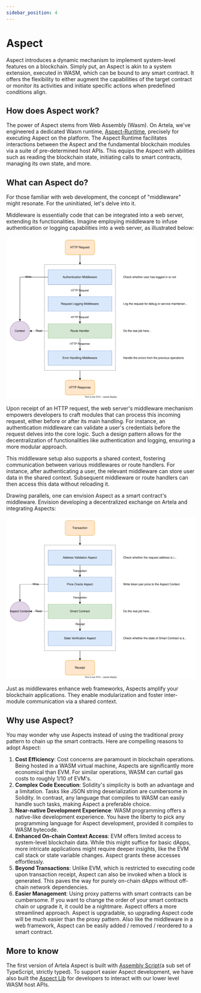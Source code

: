 ```yaml
---
sidebar_position: 4
---
```


# Aspect

Aspect introduces a dynamic mechanism to implement system-level features on a blockchain. Simply put, an Aspect is akin to a system extension, executed in WASM, which can be bound to any smart contract. It offers the flexibility to either augment the capabilities of the target contract or monitor its activities and initiate specific actions when predefined conditions align.

## How does Aspect work?

The power of Aspect stems from Web Assembly (Wasm). On Artela, we've engineered a dedicated Wasm runtime, [Aspect-Runtime](https://github.com/artela-network/aspect-runtime), precisely for executing Aspect on the platform. The Aspect Runtime facilitates interactions between the Aspect and the fundamental blockchain modules via a suite of pre-determined host APIs. This equips the Aspect with abilities such as reading the blockchain state, initiating calls to smart contracts, managing its own state, and more.

## What can Aspect do?

For those familiar with web development, the concept of "middleware" might resonate. For the uninitiated, let's delve into it.

Middleware is essentially code that can be integrated into a web server, extending its functionalities. Imagine employing middleware to infuse authentication or logging capabilities into a web server, as illustrated below:

![Middleware](middleware.svg)

Upon receipt of an HTTP request, the web server's middleware mechanism empowers developers to craft modules that can process this incoming request, either before or after its main handling. For instance, an authentication middleware can validate a user's credentials before the request delves into the core logic. Such a design pattern allows for the decentralization of functionalities like authentication and logging, ensuring a more modular approach.

This middleware setup also supports a shared context, fostering communication between various middlewares or route handlers. For instance, after authenticating a user, the relevant middleware can store user data in the shared context. Subsequent middleware or route handlers can then access this data without reloading it.

Drawing parallels, one can envision Aspect as a smart contract's middleware. Envision developing a decentralized exchange on Artela and integrating Aspects:

![Aspect](aspect.svg)

Just as middlewares enhance web frameworks, Aspects amplify your blockchain applications. They enable modularization and foster inter-module communication via a shared context.

## Why use Aspect?

You may wonder why use Aspects instead of using the traditional proxy pattern to chain up the smart contracts. Here are compelling reasons to adopt Aspect:

1. **Cost Efficiency**: Cost concerns are paramount in blockchain operations. Being hosted in a WASM virtual machine, Aspects are significantly more economical than EVM. For similar operations, WASM can curtail gas costs to roughly 1/10 of EVM's.
2. **Complex Code Execution**: Solidity's simplicity is both an advantage and a limitation. Tasks like JSON string deserialization are cumbersome in Solidity. In contrast, any language that compiles to WASM can easily handle such tasks, making Aspect a preferable choice.
3. **Near-native Development Experience**: WASM programming offers a native-like development experience. You have the liberty to pick any programming language for Aspect development, provided it compiles to WASM bytecode.
4. **Enhanced On-chain Context Access**: EVM offers limited access to system-level blockchain data. While this might suffice for basic dApps, more intricate applications might require deeper insights, like the EVM call stack or state variable changes. Aspect grants these accesses effortlessly.
5. **Beyond Transactions**: Unlike EVM, which is restricted to executing code upon transaction receipt, Aspect can also be invoked when a block is generated. This paves the way for purely on-chain dApps without off-chain network dependencies.
6. **Easier Management**: Using proxy patterns with smart contracts can be cumbersome. If you want to change the order of your smart contracts chain or upgrade it, it could be a nightmare. Aspect offers a more streamlined approach. Aspect is upgradable, so upgrading Aspect code will be much easier than the proxy pattern. Also like the middleware in a web framework, Aspect can be easily added / removed / reordered to a smart contract.

## More to know

The first version of Artela Aspect is built with [Assembly Script](/)(a sub set of TypeScript, strictly typed). To support easier Aspect development, we have also built the [Aspect Lib](/) for developers to interact with our lower level WASM host APIs.  
